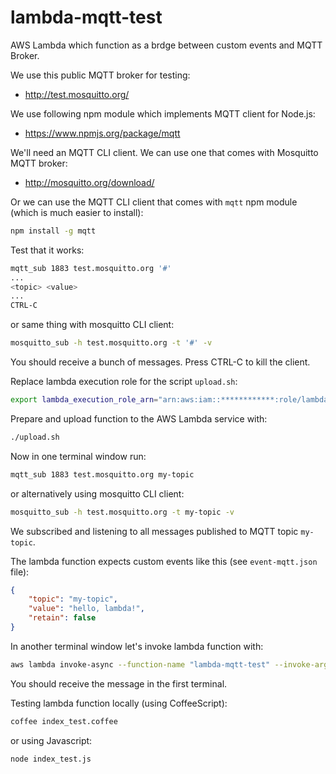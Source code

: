 # lambda-mqtt-test

AWS Lambda which function as a brdge between custom events and MQTT Broker.

We use this public MQTT broker for testing:
- http://test.mosquitto.org/

We use following npm module which implements MQTT client for Node.js:
- https://www.npmjs.org/package/mqtt

We'll need an MQTT CLI client.
We can use one that comes with Mosquitto MQTT broker:
- http://mosquitto.org/download/

Or we can use the MQTT CLI client that comes with `mqtt` npm module (which is much easier to install):

``` bash
npm install -g mqtt
```

Test that it works:

``` bash
mqtt_sub 1883 test.mosquitto.org '#'
...
<topic> <value>
...
CTRL-C
```

or same thing with mosquitto CLI client:

``` bash
mosquitto_sub -h test.mosquitto.org -t '#' -v
```


You should receive a bunch of messages. Press CTRL-C to kill the client.



Replace lambda execution role for the script `upload.sh`:

``` bash
export lambda_execution_role_arn="arn:aws:iam::************:role/lambda_exec_role"
```

Prepare and upload function to the AWS Lambda service with:

``` bash
./upload.sh
```

Now in one terminal window run:

``` bash
mqtt_sub 1883 test.mosquitto.org my-topic
```

or alternatively using mosquitto CLI client:

``` bash
mosquitto_sub -h test.mosquitto.org -t my-topic -v
```


We subscribed and listening to all messages published to MQTT topic `my-topic`. 


The lambda function expects custom events like this (see `event-mqtt.json` file):

``` json
{
	"topic": "my-topic",
	"value": "hello, lambda!",
	"retain": false
}
```

In another terminal window let's invoke lambda function with:

``` bash
aws lambda invoke-async --function-name "lambda-mqtt-test" --invoke-args event-mqtt.json
```

You should receive the message in the first terminal.

Testing lambda function locally (using CoffeeScript):

``` bash
coffee index_test.coffee
```

or using Javascript:

``` bash
node index_test.js
```
